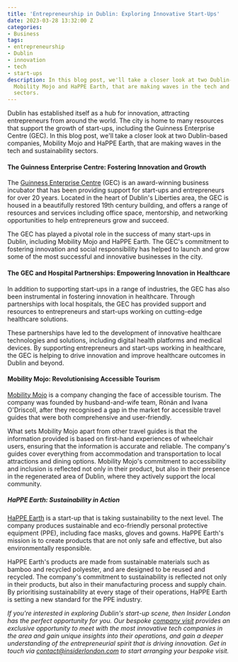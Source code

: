 ```yaml
---
title: 'Entrepreneurship in Dublin: Exploring Innovative Start-Ups'
date: 2023-03-28 13:32:00 Z
categories:
- Business
tags:
- entrepreneurship
- Dublin
- innovation
- tech
- start-ups
description: In this blog post, we'll take a closer look at two Dublin-based companies,
  Mobility Mojo and HaPPE Earth, that are making waves in the tech and sustainability
  sectors.
---
```


Dublin has established itself as a hub for innovation, attracting entrepreneurs from around the world. The city is home to many resources that support the growth of start-ups, including the Guinness Enterprise Centre (GEC). In this blog post, we'll take a closer look at two Dublin-based companies, Mobility Mojo and HaPPE Earth, that are making waves in the tech and sustainability sectors.

#### The Guinness Enterprise Centre: Fostering Innovation and Growth

The [Guinness Enterprise Centre](https://www.gec.ie/) (GEC) is an award-winning business incubator that has been providing support for start-ups and entrepreneurs for over 20 years. Located in the heart of Dublin's Liberties area, the GEC is housed in a beautifully restored 19th century building, and offers a range of resources and services including office space, mentorship, and networking opportunities to help entrepreneurs grow and succeed.

The GEC has played a pivotal role in the success of many start-ups in Dublin, including Mobility Mojo and HaPPE Earth. The GEC's commitment to fostering innovation and social responsibility has helped to launch and grow some of the most successful and innovative businesses in the city.


#### The GEC and Hospital Partnerships: Empowering Innovation in Healthcare

In addition to supporting start-ups in a range of industries, the GEC has also been instrumental in fostering innovation in healthcare. Through partnerships with local hospitals, the GEC has provided support and resources to entrepreneurs and start-ups working on cutting-edge healthcare solutions.

These partnerships have led to the development of innovative healthcare technologies and solutions, including digital health platforms and medical devices. By supporting entrepreneurs and start-ups working in healthcare, the GEC is helping to drive innovation and improve healthcare outcomes in Dublin and beyond.

#### Mobility Mojo: Revolutionising Accessible Tourism

[Mobility Mojo](https://www.mobilitymojo.com/) is a company changing the face of accessible tourism. The company was founded by husband-and-wife team, Rónán and Ivana O'Driscoll, after they recognised a gap in the market for accessible travel guides that were both comprehensive and user-friendly.

What sets Mobility Mojo apart from other travel guides is that the information provided is based on first-hand experiences of wheelchair users, ensuring that the information is accurate and reliable. The company's guides cover everything from accommodation and transportation to local attractions and dining options. Mobility Mojo's commitment to accessibility and inclusion is reflected not only in their product, but also in their presence in the regenerated area of Dublin, where they actively support the local community.

##### HaPPE Earth: Sustainability in Action

[HaPPE Earth](https://happeearth.ie) is a start-up that is taking sustainability to the next level. The company produces sustainable and eco-friendly personal protective equipment (PPE), including face masks, gloves and gowns. HaPPE Earth's mission is to create products that are not only safe and effective, but also environmentally responsible.

HaPPE Earth's products are made from sustainable materials such as bamboo and recycled polyester, and are designed to be reused and recycled. The company's commitment to sustainability is reflected not only in their products, but also in their manufacturing process and supply chain. By prioritising sustainability at every stage of their operations, HaPPE Earth is setting a new standard for the PPE industry.


*If you're interested in exploring Dublin's start-up scene, then Insider London has the perfect opportunity for you. Our bespoke [company visit](https://www.insiderlondon.com/europe/dublin/) provides an exclusive opportunity to meet with the most innovative tech companies in the area and gain unique insights into their operations, and gain a deeper understanding of the entrepreneurial spirit that is driving innovation. Get in touch via contact@insiderlondon.com to start arranging your bespoke visit.*